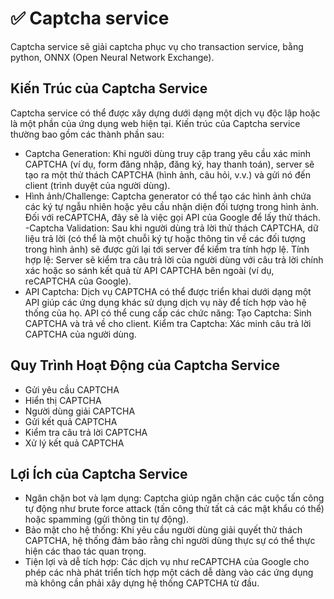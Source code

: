 # ✅ Captcha service
Captcha service sẽ giải captcha phục vụ cho transaction service, bằng python, ONNX (Open Neural Network Exchange).

## Kiến Trúc của Captcha Service
Captcha service có thể được xây dựng dưới dạng một dịch vụ độc lập hoặc là một phần của ứng dụng web hiện tại. Kiến trúc của Captcha service thường bao gồm các thành phần sau:


- Captcha Generation: Khi người dùng truy cập trang yêu cầu xác minh CAPTCHA (ví dụ, form đăng nhập, đăng ký, hay thanh toán), server sẽ tạo ra một thử thách CAPTCHA (hình ảnh, câu hỏi, v.v.) và gửi nó đến client (trình duyệt của người dùng).
- Hình ảnh/Challenge: Captcha generator có thể tạo các hình ảnh chứa các ký tự ngẫu nhiên hoặc yêu cầu nhận diện đối tượng trong hình ảnh. Đối với reCAPTCHA, đây sẽ là việc gọi API của Google để lấy thử thách.
-Captcha Validation: Sau khi người dùng trả lời thử thách CAPTCHA, dữ liệu trả lời (có thể là một chuỗi ký tự hoặc thông tin về các đối tượng trong hình ảnh) sẽ được gửi lại tới server để kiểm tra tính hợp lệ.
Tính hợp lệ: Server sẽ kiểm tra câu trả lời của người dùng với câu trả lời chính xác hoặc so sánh kết quả từ API CAPTCHA bên ngoài (ví dụ, reCAPTCHA của Google).
- API Captcha: Dịch vụ CAPTCHA có thể được triển khai dưới dạng một API giúp các ứng dụng khác sử dụng dịch vụ này để tích hợp vào hệ thống của họ. API có thể cung cấp các chức năng:
Tạo Captcha: Sinh CAPTCHA và trả về cho client.
Kiểm tra Captcha: Xác minh câu trả lời CAPTCHA của người dùng.
## Quy Trình Hoạt Động của Captcha Service
- Gửi yêu cầu CAPTCHA
- Hiển thị CAPTCHA 
- Người dùng giải CAPTCHA
- Gửi kết quả CAPTCHA 
- Kiểm tra câu trả lời CAPTCHA
- Xử lý kết quả CAPTCHA 
## Lợi Ích của Captcha Service
- Ngăn chặn bot và lạm dụng: Captcha giúp ngăn chặn các cuộc tấn công tự động như brute force attack (tấn công thử tất cả các mật khẩu có thể) hoặc spamming (gửi thông tin tự động).
- Bảo mật cho hệ thống: Khi yêu cầu người dùng giải quyết thử thách CAPTCHA, hệ thống đảm bảo rằng chỉ người dùng thực sự có thể thực hiện các thao tác quan trọng.
- Tiện lợi và dễ tích hợp: Các dịch vụ như reCAPTCHA của Google cho phép các nhà phát triển tích hợp một cách dễ dàng vào các ứng dụng mà không cần phải xây dựng hệ thống CAPTCHA từ đầu.
